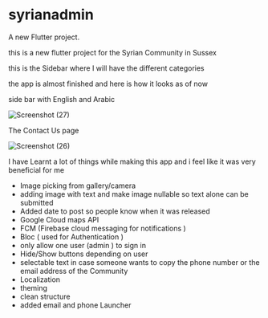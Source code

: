 # syrianadmin

A new Flutter project.

this is a new flutter project for the Syrian Community in Sussex 

this is the Sidebar where I will have the different categories 


the app is almost finished and here is how it looks as of now 

side bar with English and Arabic 

![Screenshot (27)](https://github.com/Amjadyabroudi128/syriancommunity/assets/61939508/6e02b8b3-95e6-4392-b0ff-868e631da7c9)


The Contact Us page 


![Screenshot (26)](https://github.com/Amjadyabroudi128/syriancommunity/assets/61939508/79cd72f9-b711-4796-881e-65d5736689b7)


I have Learnt a lot of things while making this app and i feel like it was very beneficial for me 
* Image picking from gallery/camera
* adding image with text and make image nullable so text alone can be submitted
* Added date to post so people know when it was released
* Google Cloud maps API
* FCM (Firebase cloud messaging for notifications )
* Bloc ( used for Authentication )
* only allow one user (admin ) to sign in
* Hide/Show buttons depending on user
* selectable text in case someone wants to copy the phone number or the email address of the Community
* Localization
* theming
* clean structure
* added email and phone Launcher 
